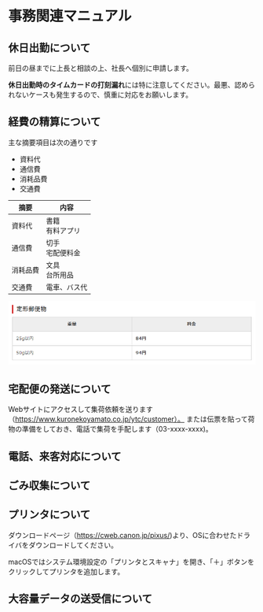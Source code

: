 # 事務関連マニュアル
## 休日出勤について
前日の昼までに上長と相談の上、社長へ個別に申請します。

**休日出勤時のタイムカードの打刻漏れ**には特に注意してください。最悪、認められないケースも発生するので、慎重に対応をお願いします。
## 経費の精算について
主な摘要項目は次の通りです
- 資料代
- 通信費
- 消耗品費
- 交通費

|摘要  |内容
|--|--
|資料代 |書籍<br>有料アプリ
|通信費 |切手<br>宅配便料金
|消耗品費   |文具<br>台所用品
|交通費 |電車、バス代

![切手代](img/img.png)



## 宅配便の発送について
Webサイトにアクセスして集荷依頼を送ります（https://www.kuronekoyamato.co.jp/ytc/customer）。
または伝票を貼って荷物の準備をしておき、電話で集荷を手配します（03-xxxx-xxxx)。
## 電話、来客対応について
## ごみ収集について
## プリンタについて
ダウンロードページ（https://cweb.canon.jp/pixus/)より、OSに合わせたドライバをダウンロードしてください。

macOSではシステム環境設定の「プリンタとスキャナ」を開き、「＋」ボタンをクリックしてプリンタを追加します。
## 大容量データの送受信について

